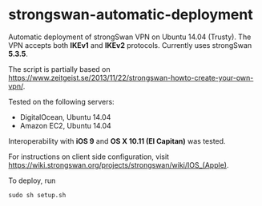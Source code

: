 # strongswan-automatic-deployment
Automatic deployment of strongSwan VPN on Ubuntu 14.04 (Trusty). The VPN accepts both **IKEv1** and **IKEv2** protocols. Currently uses strongSwan **5.3.5**.

The script is partially based on https://www.zeitgeist.se/2013/11/22/strongswan-howto-create-your-own-vpn/.

Tested on the following servers:

* DigitalOcean, Ubuntu 14.04
* Amazon EC2, Ubuntu 14.04

Interoperability with **iOS 9** and **OS X 10.11 (El Capitan)** was tested.

For instructions on client side configuration, visit https://wiki.strongswan.org/projects/strongswan/wiki/IOS_(Apple).

To deploy, run
```
sudo sh setup.sh
```
